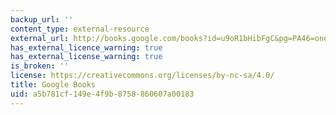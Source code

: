 ```yaml
---
backup_url: ''
content_type: external-resource
external_url: http://books.google.com/books?id=u9oR1bHibFgC&pg=PA46=onepage
has_external_licence_warning: true
has_external_license_warning: true
is_broken: ''
license: https://creativecommons.org/licenses/by-nc-sa/4.0/
title: Google Books
uid: a5b781cf-149e-4f9b-8758-860607a00183
---
```

